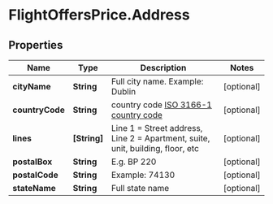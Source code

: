 # FlightOffersPrice.Address

## Properties

Name | Type | Description | Notes
------------ | ------------- | ------------- | -------------
**cityName** | **String** | Full city name. Example: Dublin | [optional] 
**countryCode** | **String** | country code [ISO 3166-1 country code](https://en.wikipedia.org/wiki/ISO_3166-1_alpha-2) | [optional] 
**lines** | **[String]** | Line 1 &#x3D; Street address, Line 2 &#x3D; Apartment, suite, unit, building, floor, etc | [optional] 
**postalBox** | **String** | E.g. BP 220 | [optional] 
**postalCode** | **String** | Example: 74130 | [optional] 
**stateName** | **String** | Full state name | [optional] 


